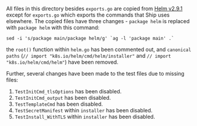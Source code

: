 All files in this directory besides `exports.go` are copied from [Helm v2.9.1](https://github.com/helm/helm/tree/v2.9.1/cmd/helm)
except for `exports.go` which exports the commands that Ship uses elsewhere. The copied files have three changes - `package helm` is replaced with `package helm` with this command:
```
sed -i 's/package main/package helm/g' `ag -l 'package main' .`
```
the `root()` function within `helm.go` has been commented out, and `canonical paths` (`// import "k8s.io/helm/cmd/helm/installer"` and `// import "k8s.io/helm/cmd/helm"`) have been removed.

Further, several changes have been made to the test files due to missing files:
1. `TestInitCmd_tlsOptions` has been disabled.
2. `TestInitCmd_output` has been disabled.
3. `TestTemplateCmd` has been disabled.
4. `TestSecretManifest` within `installer` has been disabled.
5. `TestInstall_WithTLS` within `installer` has been disabled.